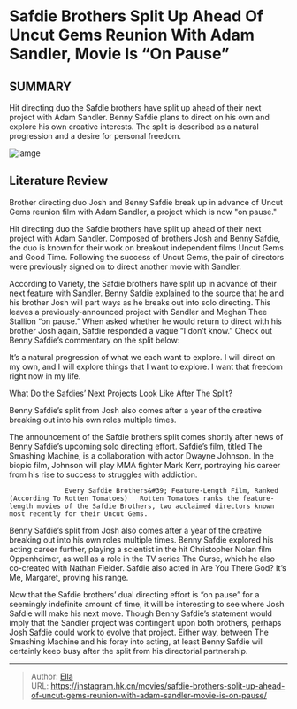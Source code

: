 # Safdie Brothers Split Up Ahead Of Uncut Gems Reunion With Adam Sandler, Movie Is “On Pause”


## SUMMARY 



  Hit directing duo the Safdie brothers have split up ahead of their next project with Adam Sandler.   Benny Safdie plans to direct on his own and explore his own creative interests.   The split is described as a natural progression and a desire for personal freedom.  

![iamge](https://static1.srcdn.com/wordpress/wp-content/uploads/2023/11/adam-sandler-uncut-gems.jpg)

## Literature Review

Brother directing duo Josh and Benny Safdie break up in advance of Uncut Gems reunion film with Adam Sandler, a project which is now &#34;on pause.&#34; 




Hit directing duo the Safdie brothers have split up ahead of their next project with Adam Sandler. Composed of brothers Josh and Benny Safdie, the duo is known for their work on breakout independent films Uncut Gems and Good Time. Following the success of Uncut Gems, the pair of directors were previously signed on to direct another movie with Sandler.




According to Variety, the Safdie brothers have split up in advance of their next feature with Sandler. Benny Safdie explained to the source that he and his brother Josh will part ways as he breaks out into solo directing. This leaves a previously-announced project with Sandler and Meghan Thee Stallion “on pause.” When asked whether he would return to direct with his brother Josh again, Safdie responded a vague “I don’t know.” Check out Benny Safdie’s commentary on the split below:


It’s a natural progression of what we each want to explore. I will direct on my own, and I will explore things that I want to explore. I want that freedom right now in my life.



 What Do the Safdies’ Next Projects Look Like After The Split? 
          



Benny Safdie’s split from Josh also comes after a year of the creative breaking out into his own roles multiple times.







The announcement of the Safdie brothers split comes shortly after news of Benny Safdie’s upcoming solo directing effort. Safdie’s film, titled The Smashing Machine, is a collaboration with actor Dwayne Johnson. In the biopic film, Johnson will play MMA fighter Mark Kerr, portraying his career from his rise to success to struggles with addiction.

                  Every Safdie Brothers&#39; Feature-Length Film, Ranked (According To Rotten Tomatoes)   Rotten Tomatoes ranks the feature-length movies of the Safdie Brothers, two acclaimed directors known most recently for their Uncut Gems.   

Benny Safdie’s split from Josh also comes after a year of the creative breaking out into his own roles multiple times. Benny Safdie explored his acting career further, playing a scientist in the hit Christopher Nolan film Oppenheimer, as well as a role in the TV series The Curse, which he also co-created with Nathan Fielder. Safdie also acted in Are You There God? It’s Me, Margaret, proving his range.




Now that the Safdie brothers’ dual directing effort is “on pause” for a seemingly indefinite amount of time, it will be interesting to see where Josh Safdie will make his next move. Though Benny Safdie’s statement would imply that the Sandler project was contingent upon both brothers, perhaps Josh Safdie could work to evolve that project. Either way, between The Smashing Machine and his foray into acting, at least Benny Safdie will certainly keep busy after the split from his directorial partnership.



---

> Author: [Ella](https://instagram.hk.cn/)  
> URL: https://instagram.hk.cn/movies/safdie-brothers-split-up-ahead-of-uncut-gems-reunion-with-adam-sandler-movie-is-on-pause/  

